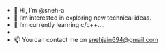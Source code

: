 - 👋 Hi, I’m @sneh-a
- 👀 I’m interested in exploring new  technical ideas.
- 🌱 I’m currently learning c/c++....
- 
- 📫 You can contact me on snehjain694@gmail.com

<!---
sneh-a/sneh-a is a ✨ special ✨ repository because its `README.md` (this file) appears on your GitHub profile.
You can click the Preview link to take a look at your changes.
--->
